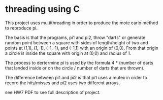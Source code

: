 # threading using C

This project uses multithreading in order to produce the mote carlo method to reproduce pi.

The basis is that the programs, pi1 and pi2, throw "darts" or generate random point between a square with sides of length/height of two and points at (1,1), (1,-1), (-1,-1), and (-1,1) with an origin of (0,0). From that origin a circle is inside the square with origin at (0,0) and radius of 1. 

The process to dertermine pi is used by the formula 4 * (number of darts that landed inside or on the circle / number of darts that are thrown).

The difference between pi1 and pi2 is that pi1 uses a mutex in order to record the hits/misses and pi2 uses two different arrays.

see HW7 PDF to see full description of project.
